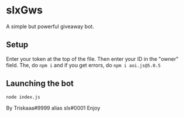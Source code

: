 # slxGws
A simple but powerful giveaway bot.

## Setup
Enter your token at the top of the file. Then enter your ID in the "owner" field.
The, do `npm i` and if you get errors, do `npm i aoi.js@5.0.5`

## Launching the bot
`node index.js`

By Triskaaa#9999 alias slx#0001
Enjoy
